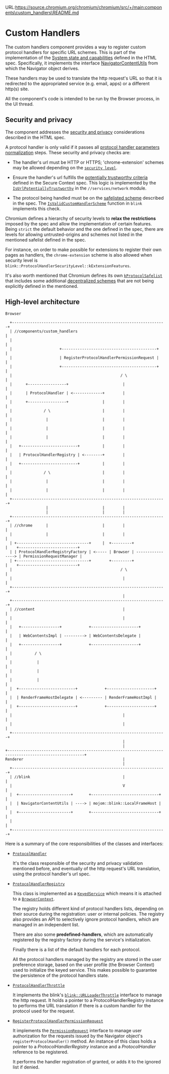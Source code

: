 URL:https://source.chromium.org/chromium/chromium/src/+/main:components\custom_handlers\README.md
# Custom Handlers

The custom handlers component provides a way to register custom
protocol handlers for specific URL schemes. This is part of the
implementation of the [System state and capabilities](https://html.spec.whatwg.org/multipage/system-state.html#system-state-and-capabilities)
defined in the HTML spec. Specifically, it implements the interface
[NavigatorContentUtils](https://html.spec.whatwg.org/multipage/system-state.html#navigatorcontentutils)
from which the Navigator object derives.

These handlers may be used to translate the http request's URL so that
it is redirected to the appropriated service (e.g. email, apps) or a
different http(s) site.

All the component's code is intended to be run by the Browser process,
in the UI thread.

## Security and privacy

The component addresses the [security and privacy](https://html.spec.whatwg.org/multipage/system-state.html#security-and-privacy)
considerations described in the HTML spec.

A protocol handler is only valid if it passes all [protocol handler
parameters normalization](https://html.spec.whatwg.org/multipage/system-state.html#normalize-protocol-handler-parameters)
steps. These security and privacy checks are:

* The handler's url must be HTTP or HTTPS; 'chrome-extension' schemes
  may be allowed depending on the [`security level`].
* Ensure the handler's url fulfills the [potentially trustworthy criteria](https://w3c.github.io/webappsec-secure-contexts/#potentially-trustworthy-url)
  defined in the Secure Context spec. This logic is implemented by the
  [`IsUrlPotentiallyTrustworthy`] in the `//services/network` module.

* The protocol being handled must be on the [safelisted scheme](https://html.spec.whatwg.org/multipage/system-state.html#safelisted-scheme)
  described in the spec. The [`IsValidCustomHandlerScheme`] function
  in `blink` implements this check.

Chromium defines a hierarchy of security levels to **relax the
restrictions** imposed by the spec and allow the implementation of
certain features. Being `strict` the default behavior and the one
defined in the spec, there are levels for allowing untrusted-origins
and schemes not listed in the mentioned safelist defined in the spec.

For instance, on order to make possible for extensions to register
their own pages as handlers, the `chrome-extension` scheme is also
allowed when security level is
`blink::ProtocolHandlerSecurityLevel::kExtensionFeatures`.

It's also worth mentioned that Chromium defines its own
[`kProtocolSafelist`] that includes some additional [decentralized schemes](https://github.com/whatwg/html/pull/5482)
that are not being explicitly defined in the mentioned.

## High-level architecture

```
Browser

  +--------------------------------------------------------------------+
  | //components/custom_handlers                                       |
  |                                                                    |
  |                     +------------------------------------------+   |
  |                     | RegisterProtocolHandlerPermissionRequest |   |
  |                     +------------------------------------------+   |
  |                                                / \                 |
  |      +-----------------+                        |                  |
  |      | ProtocolHandler | <-------------+        |                  |
  |      +-----------------+               |        |                  |
  |              / \                       |        |                  |
  |               |                        |        |                  |
  |               |                        |        |                  |
  |               |                        |        |                  |
  |   +-------------------------+          |        |                  |
  |   | ProtocolHandlerRegistry | <--------+        |                  |
  |   +-------------------------+          |        |                  |
  |              / \                       |        |                  |
  |               |                        |        |                  |
  |               |                        |        |                  |
  +--------------------------------------------------------------------+
                  |                        |        |
                  |                        |        |
  +--------------------------------------------------------------------+
  | //chrome      |                        |        |                  |
  |               |                        |        |                  |
  | +--------------------------------+     |  +---------+              |    +--------------------------+
  | | ProtocolHandlerRegistryFactory | <----- | Browser | ----------------> | PermissionRequestManager |
  | +--------------------------------+        +---------+              |    +--------------------------+
  |                                                / \                 |
  |                                                 |                  |
  +--------------------------------------------------------------------+
                                                    |
  +--------------------------------------------------------------------+
  | //content                                       |                  |
  |                                                 |                 |
  |   +-----------------+            +---------------------+           |
  |   | WebContentsImpl | ---------> | WebContentsDelegate |           |
  |   +-----------------+            +---------------------+           |
  |          / \                                                       |
  |           |                                                        |
  |           |                                                        |
  |           |                                                        |
  |  +-------------------------+            +---------------------+    |
  |  | RenderFrameHostDelegate | <--------- | RenderFrameHostImpl |    |
  |  +-------------------------+            +---------------------+    |
  |                                                 |                  |
  |                                                 |                  |
  +--------------------------------------------------------------------+
                                                    |
                                                    |
+--------------------------------------------------------------------------------------------------------+
Renderer                                            |
                                                    |
  +--------------------------------------------------------------------+
  | //blink                                         |                  |
  |                                                 V                  |
  |  +-----------------------+       +------------------------------+  |
  |  | NavigatorContentUtils | ----> | mojom::blink::LocalFrameHost |  |
  |  +-----------------------+       +------------------------------+  |
  |                                                                    |
  +--------------------------------------------------------------------+
 ```


Here is a summary of the core responsibilities of the classes and interfaces:

* [`ProtocolHandler`]

  It's the class responsible of the security and privacy validation
  mentioned before, and eventually of the http request's URL
  translation, using the protocol handler's url spec.

* [`ProtocolHandlerRegistry`]

  This class is implemented as a [`KeyedService`] which means it is
  attached to a [`BrowserContext`].

  The registry holds different kind of protocol handlers lists,
  depending on their source during the registration: user or internal
  policies. The registry also provides an API to selectively ignore
  protocol handlers, which are managed in an independent list.

  There are also some **predefined-handlers**, which are automatically
  registered by the registry factory during the service's
  initialization.

  Finally there is a list of the default handlers for each protocol.

  All the protocol handlers managed by the registry are stored in the
  user preference storage, based on the user profile (the Browser
  Context) used to initialize the keyed service. This makes possible
  to guarantee the persistence of the protocol handlers state.

* [`ProtocolHandlerThrottle`]

  It implements the blink's [`blink::URLLoaderThrottle`] interface to
  manage the http request. It holds a pointer to a
  ProtocolHandlerRegistry instance to performs the URL translation if
  there is a custom handler for the protocol used for the request.

* [`RegisterProtocolHandlerPermissionRequest`]

  It implements the [`PermissionRequest`] interface to manage user
  authorization for the requests issued by the Navigator object's
  `registerProtocolHandler()` method. An instance of this class holds
  a pointer to a _ProtocolHandlerRegistry_ instance and a
  _ProtocolHandler_ reference to be registered.

  It performs the handler registration of granted, or adds it to the
  ignored list if denied.


[`security level`]: https://source.chromium.org/chromium/chromium/src/+/main:third_party/blink/public/common/security/protocol_handler_security_level.h;bpv=1;bpt=1;l=12?q=ProtocolHandlerSecurityLevel&ss=chromium%2Fchromium%2Fsrc
[`IsUrlPotentiallyTrustworthy`]: https://source.chromium.org/chromium/chromium/src/+/main:services/network/public/cpp/is_potentially_trustworthy.cc;l=334?q=IsUrlPotentiallyTrustworthy&ss=chromium%2Fchromium%2Fsrc
[`IsValidCustomHandlerScheme`]: https://source.chromium.org/chromium/chromium/src/+/main:third_party/blink/common/custom_handlers/protocol_handler_utils.cc;l=13?q=IsValidCustomHandlerScheme&ss=chromium%2Fchromium%2Fsrc
[`kProtocolSafelist`]: https://source.chromium.org/chromium/chromium/src/+/main:third_party/blink/common/custom_handlers/protocol_handler_utils.cc;l=40?q=IsValidCustomHandlerScheme&ss=chromium%2Fchromium%2Fsrc
[`KeyedService`]: https://cs.chromium.org/search?q=file:/keyed_service.h$
[`BrowserContext`]: https://cs.chromium.org/search?q=file:/browser_context.h$
[`ProtocolHandler`]: https://cs.chromium.org/search?q=file:/protocol_handler.h$
[`ProtocolHandlerRegistry`]: https://cs.chromium.org/search?q=file:/protocol_handler_registry.h$
[`ProtocolHandlerThrottle`]: https://cs.chromium.org/search?q=file:/protocol_handler_throttle.h$
[`blink::URLLoaderThrottle`]: https://cs.chromium.org/search?q=file:/loader/url_loader_throttle.h$
[`RegisterProtocolHandlerPermissionRequest`]: https://cs.chromium.org/search?q=file:/register_protocol_handler_request.h$
[`PermissionRequest`]: https://cs.chromium.org/search?q=file:/permission_request.h$